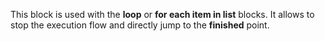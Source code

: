 This block is used with the **loop** or **for each item in list** blocks. It allows to stop the execution flow and directly jump to the **finished** point.
